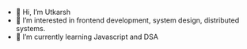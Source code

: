 - 👋 Hi, I’m Utkarsh
- 👀 I’m interested in frontend development, system design, distributed systems.
- 🌱 I’m currently learning Javascript and DSA

<!---
Pyro99/Pyro99 is a ✨ special ✨ repository because its `README.md` (this file) appears on your GitHub profile.
You can click the Preview link to take a look at your changes.
--->
